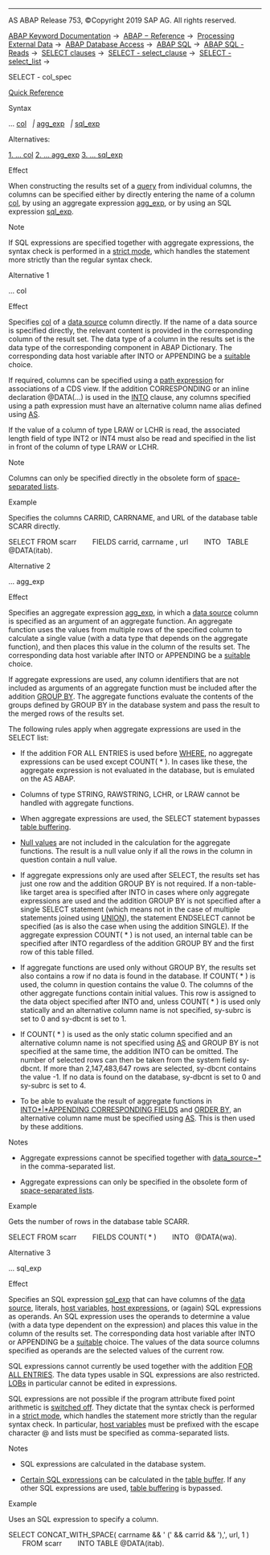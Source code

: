   

* * *

AS ABAP Release 753, ©Copyright 2019 SAP AG. All rights reserved.

[ABAP Keyword Documentation](javascript:call_link\('abenabap.htm'\)) →  [ABAP − Reference](javascript:call_link\('abenabap_reference.htm'\)) →  [Processing External Data](javascript:call_link\('abenabap_language_external_data.htm'\)) →  [ABAP Database Access](javascript:call_link\('abenabap_sql.htm'\)) →  [ABAP SQL](javascript:call_link\('abenopensql.htm'\)) →  [ABAP SQL - Reads](javascript:call_link\('abenopen_sql_reading.htm'\)) →  [SELECT clauses](javascript:call_link\('abenselect_clauses.htm'\)) →  [SELECT - select\_clause](javascript:call_link\('abapselect_clause.htm'\)) →  [SELECT - select\_list](javascript:call_link\('abapselect_list.htm'\)) → 

SELECT - col\_spec

[Quick Reference](javascript:call_link\('abapselect_shortref.htm'\))

Syntax

... [col](javascript:call_link\('abenopen_sql_columns.htm'\))
  *|* [agg\_exp](javascript:call_link\('abapselect_aggregate.htm'\))
  *|* [sql\_exp](javascript:call_link\('abapsql_expr.htm'\))

Alternatives:

[1\. ... col](#!ABAP_ALTERNATIVE_1@1@)
[2\. ... agg\_exp](#!ABAP_ALTERNATIVE_2@2@)
[3\. ... sql\_exp](#!ABAP_ALTERNATIVE_3@3@)

Effect

When constructing the results set of a [query](javascript:call_link\('abenquery_glosry.htm'\) "Glossary Entry") from individual columns, the columns can be specified either by directly entering the name of a column [col](javascript:call_link\('abenopen_sql_columns.htm'\)), by using an aggregate expression [agg\_exp](javascript:call_link\('abapselect_aggregate.htm'\)), or by using an SQL expression [sql\_exp](javascript:call_link\('abapsql_expr.htm'\)).

Note

If SQL expressions are specified together with aggregate expressions, the syntax check is performed in a [strict mode](javascript:call_link\('abenopensql_strict_mode_740_sp08.htm'\)), which handles the statement more strictly than the regular syntax check.

Alternative 1

... col

Effect

Specifies [col](javascript:call_link\('abenopen_sql_columns.htm'\)) of a [data source](javascript:call_link\('abapselect_data_source.htm'\)) column directly. If the name of a data source is specified directly, the relevant content is provided in the corresponding column of the result set. The data type of a column in the results set is the data type of the corresponding component in ABAP Dictionary. The corresponding data host variable after INTO or APPENDING be a [suitable](javascript:call_link\('abenselect_into_conversion.htm'\)) choice.

If required, columns can be specified using a [path expression](javascript:call_link\('abenopen_sql_path.htm'\)) for associations of a CDS view. If the addition CORRESPONDING or an inline declaration @DATA(...) is used in the [INTO](javascript:call_link\('abapinto_clause.htm'\)) clause, any columns specified using a path expression must have an alternative column name alias defined using [AS](javascript:call_link\('abapselect_list.htm'\)).

If the value of a column of type LRAW or LCHR is read, the associated length field of type INT2 or INT4 must also be read and specified in the list in front of the column of type LRAW or LCHR.

Note

Columns can only be specified directly in the obsolete form of [space-separated lists](javascript:call_link\('abenopen_sql_lists_obsolete.htm'\)).

Example

Specifies the columns CARRID, CARRNAME, and URL of the database table SCARR directly.

SELECT FROM scarr
       FIELDS carrid, carrname , url
       INTO   TABLE @DATA(itab).

Alternative 2

... agg\_exp

Effect

Specifies an aggregate expression [agg\_exp](javascript:call_link\('abapselect_aggregate.htm'\)), in which a [data source](javascript:call_link\('abapselect_data_source.htm'\)) column is specified as an argument of an aggregate function. An aggregate function uses the values from multiple rows of the specified column to calculate a single value (with a data type that depends on the aggregate function), and then places this value in the column of the results set. The corresponding data host variable after INTO or APPENDING be a [suitable](javascript:call_link\('abenselect_into_conversion.htm'\)) choice.

If aggregate expressions are used, any column identifiers that are not included as arguments of an aggregate function must be included after the addition [GROUP BY](javascript:call_link\('abapgroupby_clause.htm'\)). The aggregate functions evaluate the contents of the groups defined by GROUP BY in the database system and pass the result to the merged rows of the results set.

The following rules apply when aggregate expressions are used in the SELECT list:

-   If the addition FOR ALL ENTRIES is used before [WHERE](javascript:call_link\('abapwhere.htm'\)), no aggregate expressions can be used except COUNT( \* ). In cases like these, the aggregate expression is not evaluated in the database, but is emulated on the AS ABAP.
    
-   Columns of type STRING, RAWSTRING, LCHR, or LRAW cannot be handled with aggregate functions.
    
-   When aggregate expressions are used, the SELECT statement bypasses [table buffering](javascript:call_link\('abensap_buffering_glosry.htm'\) "Glossary Entry").
    
-   [Null values](javascript:call_link\('abennull_value_glosry.htm'\) "Glossary Entry") are not included in the calculation for the aggregate functions. The result is a null value only if all the rows in the column in question contain a null value.
    
-   If aggregate expressions only are used after SELECT, the results set has just one row and the addition GROUP BY is not required. If a non-table-like target area is specified after INTO in cases where only aggregate expressions are used and the addition GROUP BY is not specified after a single SELECT statement (which means not in the case of multiple statements joined using [UNION](javascript:call_link\('abapunion.htm'\))), the statement ENDSELECT cannot be specified (as is also the case when using the addition SINGLE). If the aggregate expression COUNT( \* ) is not used, an internal table can be specified after INTO regardless of the addition GROUP BY and the first row of this table filled.
    
-   If aggregate functions are used only without GROUP BY, the results set also contains a row if no data is found in the database. If COUNT( \* ) is used, the column in question contains the value 0. The columns of the other aggregate functions contain initial values. This row is assigned to the data object specified after INTO and, unless COUNT( \* ) is used only statically and an alternative column name is not specified, sy-subrc is set to 0 and sy-dbcnt is set to 1.
    
-   If COUNT( \* ) is used as the only static column specified and an alternative column name is not specified using [AS](javascript:call_link\('abapselect_list.htm'\)) and GROUP BY is not specified at the same time, the addition INTO can be omitted. The number of selected rows can then be taken from the system field sy-dbcnt. If more than 2,147,483,647 rows are selected, sy-dbcnt contains the value -1. If no data is found on the database, sy-dbcnt is set to 0 and sy-subrc is set to 4.
    
-   To be able to evaluate the result of aggregate functions in [INTO*|*APPENDING CORRESPONDING FIELDS](javascript:call_link\('abapinto_clause.htm'\)) and [ORDER BY](javascript:call_link\('abaporderby_clause.htm'\)), an alternative column name must be specified using [AS](javascript:call_link\('abapselect_list.htm'\)). This is then used by these additions.
    

Notes

-   Aggregate expressions cannot be specified together with [data\_source~\*](javascript:call_link\('abapselect_list.htm'\)) in the comma-separated list.
    
-   Aggregate expressions can only be specified in the obsolete form of [space-separated lists](javascript:call_link\('abenopen_sql_lists_obsolete.htm'\)).
    

Example

Gets the number of rows in the database table SCARR.

SELECT FROM scarr
       FIELDS COUNT( \* )
       INTO   @DATA(wa).

Alternative 3

... sql\_exp

Effect

Specifies an SQL expression [sql\_exp](javascript:call_link\('abapsql_expr.htm'\)) that can have columns of the [data source](javascript:call_link\('abapselect_data_source.htm'\)), literals, [host variables](javascript:call_link\('abenopen_sql_host_variables.htm'\)), [host expressions](javascript:call_link\('abenopen_sql_host_expressions.htm'\)), or (again) SQL expressions as operands. An SQL expression uses the operands to determine a value (with a data type dependent on the expression) and places this value in the column of the results set. The corresponding data host variable after INTO or APPENDING be a [suitable](javascript:call_link\('abenselect_into_conversion.htm'\)) choice. The values of the data source columns specified as operands are the selected values of the current row.

SQL expressions cannot currently be used together with the addition [FOR ALL ENTRIES](javascript:call_link\('abenwhere_logexp_itab.htm'\)). The data types usable in SQL expressions are also restricted. [LOBs](javascript:call_link\('abenlob_glosry.htm'\) "Glossary Entry") in particular cannot be edited in expressions.

SQL expressions are not possible if the program attribute fixed point arithmetic is [switched off](javascript:call_link\('abennon_fixed_point_obsolete.htm'\)). They dictate that the syntax check is performed in a [strict mode](javascript:call_link\('abenopensql_strict_mode_740_sp05.htm'\)), which handles the statement more strictly than the regular syntax check. In particular, [host variables](javascript:call_link\('abenopen_sql_host_variables.htm'\)) must be prefixed with the escape character @ and lists must be specified as comma-separated lists.

Notes

-   SQL expressions are calculated in the database system.
    
-   [Certain SQL expressions](javascript:call_link\('abenbuffer_expressions.htm'\)) can be calculated in the [table buffer](javascript:call_link\('abentable_buffer_glosry.htm'\) "Glossary Entry"). If any other SQL expressions are used, [table buffering](javascript:call_link\('abensap_buffering_glosry.htm'\) "Glossary Entry") is bypassed.
    

Example

Uses an SQL expression to specify a column.

SELECT CONCAT\_WITH\_SPACE( carrname && ' (' && carrid && '),', url, 1 )
       FROM scarr
       INTO TABLE @DATA(itab).